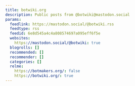 ```yaml
---
title: botwiki.org
description: Public posts from @botwiki@mastodon.social
params:
  feedlink: https://mastodon.social/@botwiki.rss
  feedtype: rss
  feedid: 6e8d545a4c4a808574697a095eff6f5e
  websites:
    https://mastodon.social/@botwiki: true
  blogrolls: []
  recommended: []
  recommender: []
  categories: []
  relme:
    https://botmakers.org/: false
    https://botwiki.org/: true
---
```

